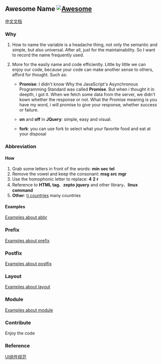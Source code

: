 ## Awesome Name [![Awesome](https://cdn.rawgit.com/sindresorhus/awesome/d7305f38d29fed78fa85652e3a63e154dd8e8829/media/badge.svg)](https://github.com/sindresorhus/awesome)

[中文文档](./README-zh.md)

### Why

1. How to name the variable is a headache thing, not only the semantic and simple, but also
universal. After all, just for the maintainability. So I want to record the name frequently used.

2. More for the easily name and code efficiently. Little by little we can enjoy our code, because your 
code can make another sense to others, afford for thought. Such as:
	
	* __Promise__: I didn't know Why the JavaScript's Asynchronous Programming Standard was called
	__Promise__. But when i thought it in deepth, i got it. When we fetch some data from the server,
	we didn't kown whether the response or not. What the Promise meaning is you have my word, i will
	promise to give your response, whether success or failure.

	* __on__ and __off__ in __JQuery__: simple, easy and visual.
	* __fork__: you can use fork to select what your favorite food and eat at your disposal


### Abbreviation

#### How

1. Grab some letters in front of the words: __min__ __sec__ __tel__
2. Remove the vowel and keep the consonant: __msg__ __src__ __mgr__
3. Use the homophonic letter to replace: __4__ __2__ __r__
4. Reference to __HTML tag__、__zepto__ __jquery__ and other library、__linux command__
5. __Other__: [tj countries](https://github.com/component/countries) many countries

#### Examples

[Examples about abbr](./examples/abbr.md)

### Prefix

[Examples about prefix](./examples/prefix.md)

### Postfix

[Examples about postfix](./examples/postfix.md)

### Layout

[Examples about layout](./examples/layout.md)

### Module

[Examples about module](./examples/module.md) 

### Contribute

Enjoy the code

### Reference

[UI组件规范](http://huixisheng.github.io/fed/docs/ui-coding-style.html)
